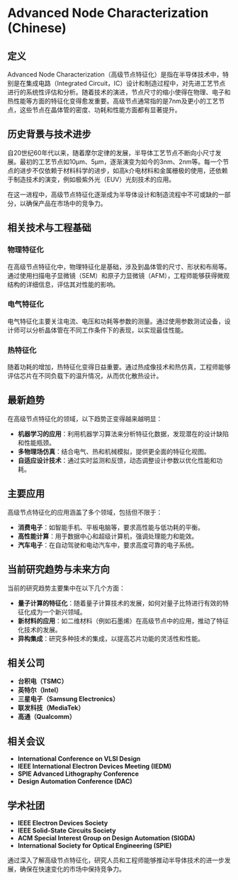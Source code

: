 # Advanced Node Characterization (Chinese)

## 定义

Advanced Node Characterization（高级节点特征化）是指在半导体技术中，特别是在集成电路（Integrated Circuit，IC）设计和制造过程中，对先进工艺节点进行的系统性评估和分析。随着技术的演进，节点尺寸的缩小使得在物理、电子和热性能等方面的特征化变得愈发重要。高级节点通常指的是7nm及更小的工艺节点，这些节点在晶体管的密度、功耗和性能方面都有显著提升。

## 历史背景与技术进步

自20世纪60年代以来，随着摩尔定律的发展，半导体工艺节点不断向小尺寸发展。最初的工艺节点如10µm、5µm，逐渐演变为如今的3nm、2nm等。每一个节点的进步不仅依赖于材料科学的进步，如高k介电材料和金属栅极的使用，还依赖于制造技术的演变，例如极紫外光（EUV）光刻技术的应用。 

在这一进程中，高级节点特征化逐渐成为半导体设计和制造流程中不可或缺的一部分，以确保产品在市场中的竞争力。

## 相关技术与工程基础

### 物理特征化

在高级节点特征化中，物理特征化是基础，涉及到晶体管的尺寸、形状和布局等。通过使用扫描电子显微镜（SEM）和原子力显微镜（AFM），工程师能够获得微观结构的详细信息，评估其对性能的影响。

### 电气特征化

电气特征化主要关注电流、电压和功耗等参数的测量。通过使用参数测试设备，设计师可以分析晶体管在不同工作条件下的表现，以实现最佳性能。

### 热特征化

随着功耗的增加，热特征化变得日益重要。通过热成像技术和热仿真，工程师能够评估芯片在不同负载下的温升情况，从而优化散热设计。

## 最新趋势

在高级节点特征化的领域，以下趋势正变得越来越明显：

- **机器学习的应用**：利用机器学习算法来分析特征化数据，发现潜在的设计缺陷和性能瓶颈。
- **多物理场仿真**：结合电气、热和机械模拟，提供更全面的特征化视图。
- **自适应设计技术**：通过实时监测和反馈，动态调整设计参数以优化性能和功耗。

## 主要应用

高级节点特征化的应用涵盖了多个领域，包括但不限于：

- **消费电子**：如智能手机、平板电脑等，要求高性能与低功耗的平衡。
- **高性能计算**：用于数据中心和超级计算机，强调处理能力和能效。
- **汽车电子**：在自动驾驶和电动汽车中，要求高度可靠的电子系统。

## 当前研究趋势与未来方向

当前的研究趋势主要集中在以下几个方面：

- **量子计算的特征化**：随着量子计算技术的发展，如何对量子比特进行有效的特征化成为一个新兴领域。
- **新材料的应用**：如二维材料（例如石墨烯）在高级节点中的应用，推动了特征化技术的发展。
- **异构集成**：研究多种技术的集成，以提高芯片功能的灵活性和性能。

## 相关公司

- **台积电（TSMC）**
- **英特尔（Intel）**
- **三星电子（Samsung Electronics）**
- **联发科技（MediaTek）**
- **高通（Qualcomm）**

## 相关会议

- **International Conference on VLSI Design**
- **IEEE International Electron Devices Meeting (IEDM)**
- **SPIE Advanced Lithography Conference**
- **Design Automation Conference (DAC)**

## 学术社团

- **IEEE Electron Devices Society**
- **IEEE Solid-State Circuits Society**
- **ACM Special Interest Group on Design Automation (SIGDA)**
- **International Society for Optical Engineering (SPIE)**

通过深入了解高级节点特征化，研究人员和工程师能够推动半导体技术的进一步发展，确保在快速变化的市场中保持竞争力。